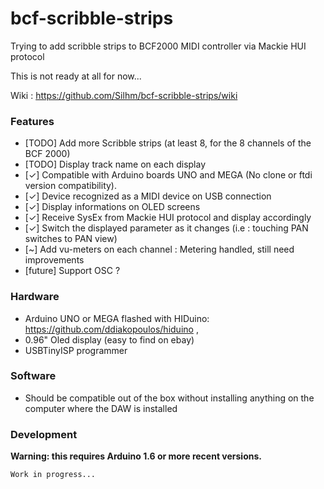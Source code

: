 # bcf-scribble-strips
Trying to add scribble strips to BCF2000 MIDI controller via Mackie HUI protocol

This is not ready at all for now...

Wiki : https://github.com/Silhm/bcf-scribble-strips/wiki

### Features

* [TODO] Add more Scribble strips (at least 8, for the 8 channels of the BCF 2000)
* [TODO] Display track name on each display
* [✓] Compatible with Arduino boards UNO and MEGA (No clone or ftdi version compatibility).
* [✓] Device recognized as a MIDI device on USB connection
* [✓] Display informations on OLED screens
* [✓] Receive SysEx from Mackie HUI protocol and display accordingly
* [✓] Switch the displayed parameter as it changes (i.e : touching PAN switches to PAN view)
* [~] Add vu-meters on each channel : Metering handled, still need improvements
* [future] Support OSC ? 


### Hardware

* Arduino UNO or MEGA flashed with HIDuino: https://github.com/ddiakopoulos/hiduino ,
* 0.96" Oled display (easy to find on ebay)
* USBTinyISP programmer


### Software

* Should be compatible out of the box without installing anything on the computer where the DAW is installed


### Development

**__Warning: this requires Arduino 1.6 or more recent versions.__**


    Work in progress... 
